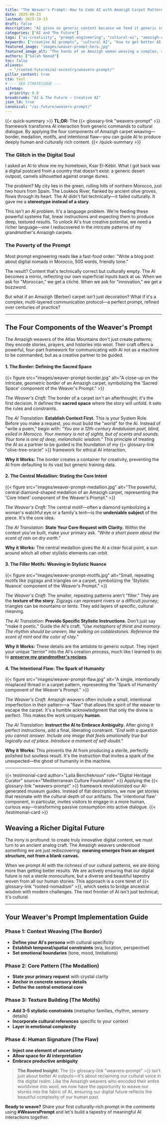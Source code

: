 ```yaml
---
title: "The Weaver's Prompt: How to Code AI with Amazigh Carpet Patterns"
date: 2025-09-23
lastmod: 2025-10-13
draft: false
description: "AI gives us generic content because we feed it generic instructions. To get truly meaningful results, we must learn the patterned language of North Africa's indigenous Amazigh weavers."
categories: ["AI and The Future"]
tags: ["ai-creativity", "prompt-engineering", "cultural-ai", "amazigh-culture", "rooted-nomadism", "digital-craft"]
keywords: ["creative AI prompts", "cultural AI", "how to get better AI results", "Amazigh art", "Salah Nomad Weaver's Prompt", "ethical AI prompting"]
featured_image: "images/weaver-prompt-hero.jpg"
featured_image_alt: "The hands of an Amazigh woman weaving a complex, symbolic pattern on a traditional loom, with glowing digital data streams emerging from the threads."
authors: ["Salah Nomad"]
toc: false
aliases:
  - "/rooted-futures/ai-ancestry/weavers-prompt/"
pillar_content: true
cta: tool
# --- SEO STRATÉGIQUE ---
sitemap:
  priority: 0.8
breadcrumb: "AI & The Future › Creative AI"
json_ld: true
canonical: "/ai-future/weavers-prompt/"
---
```


{{< quick-summary >}}
**TL;DR:** The {{< glossary-link "weavers-prompt" >}} framework transforms AI interaction from generic commands to cultural dialogue. By applying the four components of Amazigh carpet weaving—border, medallion, motifs, and intentional flaw—you can guide AI to produce deeply human and culturally rich content.
{{< /quick-summary >}}

### The Glitch in the Digital Soul

I asked an AI to show me my hometown, Ksar El-Kébir. What I got back was a digital postcard from a country that doesn't exist: a generic desert outpost, camels silhouetted against orange dunes.

The problem? My city lies in the green, rolling hills of northern Morocco, just two hours from Spain. The Loukkos River, flanked by ancient olive groves, flows through its heart. The AI didn't fail technically—it failed culturally. It gave me a **stereotype instead of a story**.

This isn't an AI problem. It's a language problem. We're feeding these powerful systems flat, linear instructions and expecting them to produce deep, textured results. To unlock AI's true creative potential, we need a richer language—one I rediscovered in the intricate patterns of my grandmother's Amazigh carpets.

### The Poverty of the Prompt

Most prompt engineering reads like a fast-food order: "Write a blog post about digital nomads in Morocco, 500 words, friendly tone."

The result? Content that's technically correct but culturally empty. The AI becomes a mirror, reflecting our own superficial inputs back at us. When we ask for "Moroccan," we get a cliché. When we ask for "innovation," we get a buzzword.

But what if an Amazigh (Berber) carpet isn't just decoration? What if it's a complex, multi-layered communication protocol—a perfect prompt, refined over centuries of practice?

---

## The Four Components of the Weaver's Prompt

The Amazigh weavers of the Atlas Mountains don't just create patterns; they encode stories, prayers, and histories into wool. Their craft offers a powerful, four-part framework for communicating with AI not as a machine to be commanded, but as a creative partner to be guided.

#### 1. The Border: Defining the Sacred Space

{{< figure src="images/weaver-prompt-border.jpg" alt="A close-up on the intricate, geometric border of an Amazigh carpet, symbolizing the 'Sacred Space' component of the Weaver's Prompt." >}}

*The Weaver's Craft:* The border of a carpet isn't an afterthought; it's the first decision. It defines the **sacred space** where the story will unfold. It sets the rules and constraints.

*The AI Translation:* **Establish Context First.** This is your System Role. Before you make a request, you must build the "world" for the AI. Instead of "write a poem," begin with: *"You are a 12th-century Andalusian poet, blind, exiled in Morocco. Your memory is not of sights, but of scents and sounds. Your tone is one of deep, melancholic wisdom."* 
This principle of treating the AI as a partner to be guided is the foundation of my {{< glossary-link "olive-tree-oracle" >}} framework for ethical AI interaction.

**Why it Works:** The border creates a container for creativity, preventing the AI from defaulting to its vast but generic training data.

#### 2. The Central Medallion: Stating the Core Intent

{{< figure src="images/weaver-prompt-medallion.jpg" alt="The powerful, central diamond-shaped medallion of an Amazigh carpet, representing the 'Core Intent' component of the Weaver's Prompt." >}}

*The Weaver's Craft:* The central motif—often a diamond symbolizing a woman's watchful eye or a family's tent—is the **undeniable subject** of the piece. It's the core idea.

*The AI Translation:* **State Your Core Request with Clarity.** Within the context you've built, make your primary ask. *"Write a short poem about the scent of rain on dry earth."*

**Why it Works:** The central medallion gives the AI a clear focal point, a sun around which all other stylistic elements can orbit.

#### 3. The Filler Motifs: Weaving in Stylistic Nuance

{{< figure src="images/weaver-prompt-motifs.jpg" alt="Small, repeating motifs like zigzags and triangles on a carpet, symbolizing the 'Stylistic Nuance' component of the Weaver's Prompt." >}}

*The Weaver's Craft:* The smaller, repeating patterns aren't "filler." They are the **texture of the story**. Zigzags can represent rivers or a difficult journey; triangles can be mountains or tents. They add layers of specific, cultural meaning.

*The AI Translation:* **Provide Specific Stylistic Instructions.** Don't just say "make it poetic." Guide the AI's craft. *"Use metaphors of thirst and memory. The rhythm should be uneven, like walking on cobblestones. Reference the scent of mint and the color of clay."*

**Why it Works:** These details are the antidote to generic output. They inject your unique "terroir" into the AI's creation process, much like I learned to do to **[preserve my grandmother's recipes](/stories-wisdom/saffron-argan-algorithms/)**.

#### 4. The Intentional Flaw: The Spark of Humanity

{{< figure src="images/weaver-prompt-flaw.jpg" alt="A single, intentionally misplaced thread in a carpet pattern, representing the 'Spark of Humanity' component of the Weaver's Prompt." >}}

*The Weaver's Craft:* Amazigh weavers often include a small, intentional imperfection in their pattern—a "flaw" that allows the spirit of the weaver to escape the carpet. It's a humble acknowledgment that only the divine is perfect. This makes the work uniquely **human**.

*The AI Translation:* **Instruct the AI to Embrace Ambiguity.** After giving it perfect instructions, add a final, liberating constraint. *"End with a question you cannot answer. Include one image that feels emotionally true but logically out of place. Introduce a moment of self-doubt."*

**Why it Works:** This prevents the AI from producing a sterile, perfectly polished but soulless result. It's the instruction that invites a spark of the unexpected—the ghost of humanity in the machine.

---

{{< testimonial-card 
    author="Laila Benchekroun" 
    role="Digital Heritage Curator" 
    source="Mediterranean Culture Foundation" >}}
Applying the {{< glossary-link "weavers-prompt" >}} framework revolutionized our AI-generated museum guides. Instead of flat descriptions, we now get stories that resonate with the cultural depth of our artifacts. The 'intentional flaw' component, in particular, invites visitors to engage in a more human, curious way—transforming passive consumption into active dialogue.
{{< /testimonial-card >}}

## Weaving a Richer Digital Future

The irony is profound: to create truly innovative digital content, we must turn to an ancient analog craft. The Amazigh weavers understood something we are just rediscovering: **meaning emerges from an elegant structure, not from a blank canvas.**

When we prompt AI with the richness of our cultural patterns, we are doing more than getting better results. We are actively ensuring that our digital future is not a sterile monoculture, but a diverse and beautiful tapestry woven from all our human stories. This approach is a core tenet of {{< glossary-link "rooted-nomadism" >}}, which seeks to bridge ancestral wisdom with modern challenges. The next frontier of AI isn't just technical; it's cultural.

---

## Your Weaver's Prompt Implementation Guide

### Phase 1: Context Weaving (The Border)
- **Define your AI's persona** with cultural specificity
- **Establish temporal/spatial constraints** (era, location, perspective)
- **Set emotional boundaries** (tone, mood, limitations)

### Phase 2: Core Pattern (The Medallion)  
- **State your primary request** with crystal clarity
- **Anchor in concrete sensory details**
- **Define the central emotional core**

### Phase 3: Texture Building (The Motifs)
- **Add 3-5 stylistic constraints** (metaphor families, rhythm, sensory details)
- **Incorporate cultural references** specific to your context
- **Layer in emotional complexity**

### Phase 4: Human Signature (The Flaw)
- **Inject one element of uncertainty**
- **Allow space for AI interpretation**
- **Embrace productive ambiguity**

> **The Rooted Insight:** The {{< glossary-link "weavers-prompt" >}} isn't just about better AI outputs—it's about reclaiming our cultural voice in the digital realm. Like the Amazigh weavers who encoded their entire worldview into wool, we now have the opportunity to weave our stories into the fabric of AI, ensuring our digital future reflects the beautiful complexity of our human past.

**Ready to weave?** Share your first culturally-rich prompt in the comments using **#WeaversPrompt** and let's build a tapestry of meaningful AI interactions together.